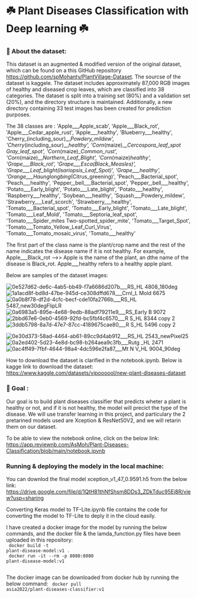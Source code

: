# ☘️ Plant Diseases Classification with Deep learning ☘️

### 📝 About the dataset:

This dataset is an augmented & modified version of the original dataset, which can be found on a this GitHub repository https://github.com/spMohanty/PlantVillage-Dataset. The sourcse of the dataset is kaggele. The dataset includes approximately 87,000 RGB images of healthy and diseased crop leaves, which are classified into 38 categories. The dataset is split into a training set (80%) and a validation set (20%), and the directory structure is maintained. Additionally, a new directory containing 33 test images has been created for prediction purposes. 

The 38 classes are : 
'Apple___Apple_scab', 'Apple___Black_rot', 'Apple___Cedar_apple_rust', 'Apple___healthy', 'Blueberry___healthy', 'Cherry_(including_sour)___Powdery_mildew', 'Cherry_(including_sour)___healthy', 'Corn_(maize)___Cercospora_leaf_spot Gray_leaf_spot', 'Corn_(maize)___Common_rust_', 'Corn_(maize)___Northern_Leaf_Blight', 'Corn_(maize)___healthy', 'Grape___Black_rot', 'Grape___Esca_(Black_Measles)', 'Grape___Leaf_blight_(Isariopsis_Leaf_Spot)', 'Grape___healthy', 'Orange___Haunglongbing_(Citrus_greening)', 'Peach___Bacterial_spot', 'Peach___healthy', 'Pepper,_bell___Bacterial_spot', 'Pepper,_bell___healthy', 'Potato___Early_blight', 'Potato___Late_blight', 'Potato___healthy', 'Raspberry___healthy', 'Soybean___healthy', 'Squash___Powdery_mildew', 'Strawberry___Leaf_scorch', 'Strawberry___healthy', 'Tomato___Bacterial_spot', 'Tomato___Early_blight', 'Tomato___Late_blight', 'Tomato___Leaf_Mold', 'Tomato___Septoria_leaf_spot', 'Tomato___Spider_mites Two-spotted_spider_mite', 'Tomato___Target_Spot', 'Tomato___Tomato_Yellow_Leaf_Curl_Virus', 'Tomato___Tomato_mosaic_virus', 'Tomato___healthy'


The first part of the class name is the plant/crop name and the rest of the name indicates the disease name if it is not healthy. For example, Apple___Black_rot -->> Apple is the name of the plant, an dthe name of the disease is  Black_rot. Apple___healthy refers to a healthy apple plant.

Below are samples of the dataset images:

![0e527d62-de6c-4ab5-bb49-f7a6686d207b___RS_HL 4808_180deg](https://user-images.githubusercontent.com/10277729/209166019-9d78108c-5935-4c9a-a2a5-8d89a994222e.JPG)
![1a1acd8f-bd8d-47be-945d-ce308dffd678___Crnl_L Mold 6675](https://user-images.githubusercontent.com/10277729/209166198-59b05f96-2cd5-4a6d-b662-32689c5094f0.JPG)
![0a0b8f78-df2d-4cfc-becf-cde10fa2766b___RS_HL 5487_new30degFlipLR](https://user-images.githubusercontent.com/10277729/209166281-0d8fd35d-5be4-4a0a-98d4-d70f77bd8bd2.JPG)![0a6983a5-895e-4e68-9edb-88adf79211e9___RS_Early B 9072](https://user-images.githubusercontent.com/10277729/209166462-8244246e-6388-415a-afee-724263abcd7b.JPG)
![2bbd67e6-0eb0-4569-92fd-bc5fbf4c6570___R S_HL 8344 copy 2](https://user-images.githubusercontent.com/10277729/209166582-7e41446c-9df7-4182-ae33-3566632a43a2.jpg)
![3ddb5798-8a7d-47e7-87cc-4189675cae80___R S_HL 5496 copy 2](https://user-images.githubusercontent.com/10277729/209166639-b71d68fa-953d-4fa5-8254-19e68bd548df.jpg)

![0e30d373-58ad-4464-ab61-89cc9d4ab912___RS_HL 2543_newPixel25](https://user-images.githubusercontent.com/10277729/209166849-73bb5d76-0ec7-4f7a-9e92-19dffe10db04.JPG)
![0a2ed402-5d23-4e8d-bc98-b264aea9c3fb___Rutg _HL 2471](https://user-images.githubusercontent.com/10277729/209166915-0dbf2510-257c-4a7c-bbad-7690209b6622.JPG) ![0ac4ff49-7fbf-4644-98a4-4dc596e2fa87___Mt N V_HL 9004_90deg](https://user-images.githubusercontent.com/10277729/209167743-be98dc16-7ce0-4634-a6bf-7cb6a67a9df5.JPG)

How to download the dataset is clarified in the notebook.ipynb. Below is kagge link to download the dataset:
https://www.kaggle.com/datasets/vipoooool/new-plant-diseases-dataset


### 🎯 Goal :

Our goal is to build plant diseases classifier that predicts wheter a plant is healthy or not, and if it is not healthy, the model will precict the type of the disease. We will use transfer learning in this project, and particulary the 2 pretarined models used are Xception & ResNet50V2, and we will retarin them on our dataset.

To be able to view the notebook online, click on the below link:
https://app.reviewnb.com/AsMoh/Plant-Diseases-Classification/blob/main/notebook.ipynb 

### Running & deploying the modely in the local machine:

You can downlod the final model xception_v1_47_0.9591.h5 from the below link:
https://drive.google.com/file/d/1QtH81thNfShsm8DDs3_ZDkTduc95Ej8R/view?usp=sharing

Converting Keras model to TF-Lite.ipynb file contains the code for converting the model to TF-Lite to deply it in the cloud easily. 

I have created a docker image for the model by running the below commands, and the docker file & the lamda_function.py files have been uploaded in this repository:
<br>
<code>
docker build -t plant-disease-model:v1 .   <br>
docker run -it --rm -p 8080:8080 plant-disease-model:v1    <br>  
</code>
The docker image can be downloaded from docker hub by running the below command:
 <code> docker pull asia2022/plant-diseases-classifier:v1 </code>







